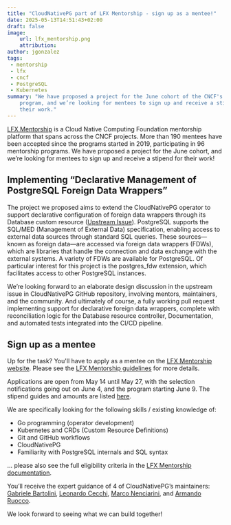 ```yaml
---
title: "CloudNativePG part of LFX Mentorship - sign up as a mentee!"
date: 2025-05-13T14:51:43+02:00
draft: false
image:
    url: lfx_mentorship.png
    attribution:
author: jgonzalez
tags:
 - mentorship
 - lfx
 - cncf
 - PostgreSQL
 - Kubernetes
summary: "We have proposed a project for the June cohort of the CNCF's LFX Mentorship 
    program, and we’re looking for mentees to sign up and receive a stipend for 
    their work."
---
```


[LFX Mentorship](https://lfx.linuxfoundation.org/tools/mentorship/) is a Cloud Native Computing Foundation mentorship 
platform that spans across the CNCF projects. More than 190 mentees have been 
accepted since the programs started in 2019, participating in 96 mentorship 
programs. We have proposed a project for the June cohort, and we’re looking 
for mentees to sign up and receive a stipend for their work!

## Implementing “Declarative Management of PostgreSQL Foreign Data Wrappers” 
The project we proposed aims to extend the CloudNativePG operator to support 
declarative configuration of foreign data wrappers through its Database custom 
resource ([Upstream Issue](https://github.com/cloudnative-pg/cloudnative-pg/issues/4683)).
PostgreSQL supports the SQL/MED (Management of External Data) specification, 
enabling access to external data sources through standard SQL queries. These 
sources—known as foreign data—are accessed via foreign data wrappers (FDWs), 
which are libraries that handle the connection and data exchange with the 
external systems. A variety of FDWs are available for PostgreSQL. 
Of particular interest for this project is the postgres_fdw extension, 
which facilitates access to other PostgreSQL instances.

We’re looking forward to an elaborate design discussion in the upstream issue 
in CloudNativePG GitHub repository, involving mentors, maintainers, and the 
community. And ultimately of course, a fully working pull request implementing 
support for declarative foreign data wrappers, complete with reconciliation 
logic for the Database resource controller, Documentation, and automated tests 
integrated into the CI/CD pipeline.

## Sign up as a mentee
Up for the task? You'll have to apply as a mentee on the [LFX Mentorship website](https://lfx.linuxfoundation.org/tools/mentorship/). 
Please see the [LFX Mentorship guidelines](https://docs.linuxfoundation.org/lfx/mentorship/mentee-guide) for more details. 

Applications are open from May 14 until May 27, with the selection 
notifications going out on June 4, and the program starting June 9. 
The stipend guides and amounts are listed [here](https://docs.linuxfoundation.org/lfx/mentorship/mentee-stipends).

We are specifically looking for the following skills / existing knowledge of:
* Go programming (operator development)
* Kubernetes and CRDs (Custom Resource Definitions)
* Git and GitHub workflows
* CloudNativePG
* Familiarity with PostgreSQL internals and SQL syntax

... please also see the full eligibility criteria in the [LFX Mentorship documentation](https://docs.linuxfoundation.org/lfx/mentorship/mentees).

You’ll receive the expert guidance of 4 of CloudNativePG’s maintainers: 
[Gabriele Bartolini](https://github.com/gbartolini), [Leonardo Cecchi](https://github.com/leonardoce), [Marco Nenciarini](https://github.com/mnencia), and [Armando Ruocco](https://github.com/armru). 

We look forward to seeing what we can build together!
